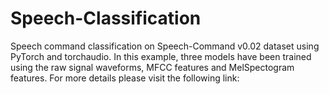 # Speech-Classification

Speech command classification on Speech-Command v0.02 dataset using PyTorch and torchaudio. In this example, three models have been trained using the raw signal waveforms, MFCC features and MelSpectogram features. For more details please visit the following link:
